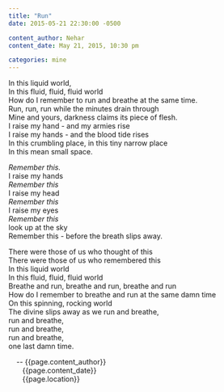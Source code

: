 ```yaml
---
title: "Run"
date: 2015-05-21 22:30:00 -0500

content_author: Nehar
content_date: May 21, 2015, 10:30 pm

categories: mine
---
```


In this liquid world, <br>
In this fluid, fluid, fluid world <br>
How do I remember to run and breathe at the same time. <br> 
Run, run, run while the minutes drain through <br>
Mine and yours, darkness claims its piece of flesh. <br> 
I raise my hand - and my armies rise <br>
I raise my hands - and the blood tide rises <br>
In this crumbling place, in this tiny narrow place <br>
In this mean small space. <br>

  _Remember this._ <br>
I raise my hands <br>
  _Remember this_ <br>
I raise my head <br>
  _Remember this_ <br>
I raise my eyes <br>
  _Remember this_ <br>
look up at the sky <br>
Remember this - before the breath slips away. <br> 

There were those of us who thought of this <br>
There were those of us who remembered this <br>
In this liquid world <br>
In this fluid, fluid, fluid world <br>
Breathe and run, breathe and run, breathe and run <br>
How do I remember to breathe and run at the same damn time <br>
On this spinning, rocking world <br>
The divine slips away as we run and breathe, <br> 
run and breathe, <br>
run and breathe, <br>
run and breathe, <br>
one last damn time. <br>

&nbsp;&nbsp;&nbsp;&nbsp;-- {{page.content_author}} <br>
&nbsp;&nbsp;&nbsp;&nbsp;&nbsp;&nbsp;&nbsp;{{page.content_date}} <br>
&nbsp;&nbsp;&nbsp;&nbsp;&nbsp;&nbsp;&nbsp;{{page.location}}
